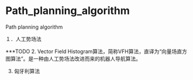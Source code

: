 # Path_planning_algorithm
Path planning algorithm

１．人工势场法

***TODO
2. Vector Field Histogram算法，简称VFH算法，直译为“向量场直方图算法”。是一种由人工势场法改进而来的机器人导航算法。


3. 匈牙利算法
